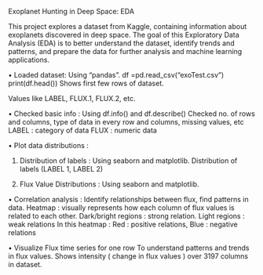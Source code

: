 Exoplanet Hunting in Deep Space: EDA

This project explores a dataset from Kaggle, containing information about exoplanets discovered in deep space. The goal of this Exploratory Data Analysis (EDA) is to better understand the dataset, identify trends and patterns, and prepare the data for further analysis and machine learning applications.

•	Loaded dataset:
Using  “pandas”.
df =pd.read_csv(“exoTest.csv”)
print(df.head())
Shows first few rows of dataset.
 
Values like LABEL, FLUX.1, FLUX.2, etc.

•	Checked basic info :
Using df.info() and df.describe()
Checked no. of rows and columns, type of data in every row and columns, missing values, etc
LABEL : category of data
FLUX : numeric data
 
•	Plot data distributions :
1)	Distribution of labels : 
Using seaborn and matplotlib. 
Distribution of labels (LABEL 1, LABEL 2)
 

2)	Flux Value Distributions :
Using seaborn and matplotlib.
 

•	Correlation analysis : 
Identify relationships between flux, find patterns in data.
Heatmap : visually represents how each column of flux values is related to each other.
Dark/bright regions : strong relation.
Light regions : weak relations
In this heatmap : Red : positive relations, Blue : negative relations
 



•	Visualize Flux time series for one row
To understand patterns and trends in flux values.
Shows intensity ( change in flux values ) over 3197 columns in dataset.
